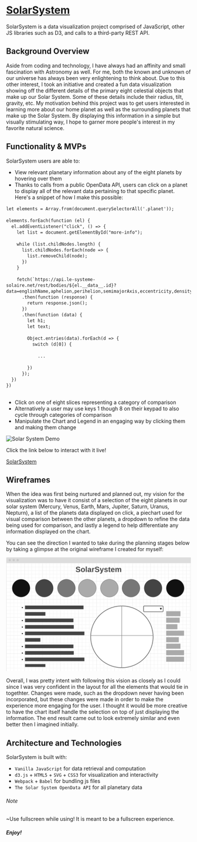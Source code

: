 # [SolarSystem](https://bryandevelops.github.io/SolarSystem/)

SolarSystem is a data visualization project comprised of JavaScript, other JS libraries such as D3, and calls to a third-party REST API.

## Background Overview

Aside from coding and technology, I have always had an affinity and small fascination with Astronomy as well. 
For me, both the known and unknown of our universe has always been very enlightening to think about. 
Due to this other interest, I took an initiative and created a fun data visualization showing off the different
details of the primary eight celestial objects that make up our Solar System. Some of these details include their radius, tilt, gravity, etc.
My motivation behind this project was to get users interested in learning more about our home planet as well as the 
surrounding planets that make up the Solar System. By displaying this information in a simple but visually stimulating way,
I hope to garner more people's interest in my favorite natural science.

## Functionality & MVPs

SolarSystem users are able to:

* View relevant planetary information about any of the eight planets by hovering over them
* Thanks to calls from a public OpenData API, users can click on a planet to display all of the relevant data pertaining to that specific planet. Here's a snippet of how I make this possible:

```
let elements = Array.from(document.querySelectorAll('.planet'));

elements.forEach(function (el) {
  el.addEventListener("click", () => {
    let list = document.getElementById("more-info");

    while (list.childNodes.length) {
      list.childNodes.forEach(node => {
        list.removeChild(node);
      })
    }

    fetch(`https://api.le-systeme-solaire.net/rest/bodies/${el.__data__.id}?data=englishName,aphelion,perihelion,semimajorAxis,eccentricity,density,gravity,inclination,flattening`)
      .then(function (response) {
        return response.json();
      })
      .then(function (data) {
        let h1;
        let text;

        Object.entries(data).forEach(d => {
          switch (d[0]) {
          
            ...
          
        })
      });
  })
})          
        
```

* Click on one of eight slices representing a category of comparison
* Alternatively a user may use keys 1 though 8 on their keypad to also cycle through categories of comparison
* Manipulate the Chart and Legend in an engaging way by clicking them and making them change 

![Solar System Demo](https://github.com/bryandevelops/SolarSystem/blob/master/src/assets/demo.gif)

Click the link below to interact with it live!

[SolarSystem](https://bryandevelops.github.io/SolarSystem/)

## Wireframes

When the idea was first being nurtured and planned out, my vision for the visualization was to have it consist of a selection of the eight planets in our solar system (Mercury, Venus, Earth, Mars, Jupiter, Saturn, Uranus, Nepturn),
a list of the planets data displayed on click, a piechart used for visual comparison between the other planets, 
a dropdown to refine the data being used for comparison, and lastly a legend to help differentiate any information displayed on the chart.

You can see the direction I wanted to take during the planning stages below by taking a glimpse at the original wireframe I created for myself:

![Wireframe](https://github.com/bryandevelops/SolarSystem/blob/master/src/assets/wireframe.png)

Overall, I was pretty intent with following this vision as closely as I could since I was very confident in the layout for all the elements that would tie in togethter. Changes were made, such as the dropdown never having been incorporated, but these changes were made in order to make the experience more engaging for the user. I thought it would be more creative to have the chart itself handle the selection on top of just displaying the information. The end result came out to look extremely similar and even better then I imagined initially.







## Architecture and Technologies

SolarSystem is built with:

* `Vanilla JavaScript` for data retrieval and computation
* `d3.js` + `HTML5` + `SVG` + `CSS3` for visualization and interactivity
* `Webpack` + `Babel` for bundling js files
* `The Solar System OpenData API` for all planetary data



###### Note 

~Use fullscreen while using! It is meant to be a fullscreen experience.

##### Enjoy!
